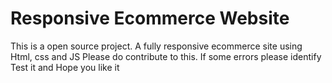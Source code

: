 # Responsive Ecommerce Website
This is a open source project.
A fully responsive ecommerce site using Html, css and JS
Please do contribute to this.
If some errors please identify
Test it and
Hope you like it
